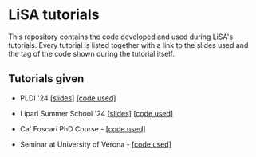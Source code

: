 # LiSA tutorials

This repository contains the code developed and used during LiSA's tutorials. Every tutorial is listed together with a link to the slides used and the tag of the code shown during the tutorial itself.

## Tutorials given

- PLDI '24 [[slides]](https://docs.google.com/presentation/d/1-oFl5Lgg-6mu0IdXMv8u-9w_ypc1aYbg-t_t8HVQBjw/edit?usp=sharing) [[code used]](https://github.com/lisa-analyzer/lisa-tutorial/releases/tag/pldi24)

- Lipari Summer School '24 [[slides]](https://docs.google.com/presentation/d/16MYOHTZJuuzuym9tcIH4L2r24Kn11vjAq7vpyTGcv14/edit?usp=sharing) [[code used]](https://github.com/lisa-analyzer/lisa-tutorial/releases/tag/lipari24)

- Ca' Foscari PhD Course - [[code used]](https://github.com/lisa-analyzer/lisa-tutorial/releases/tag/ssv24)

- Seminar at University of Verona - [[code used]](https://github.com/lisa-analyzer/lisa-tutorial/releases/tag/univr25)
